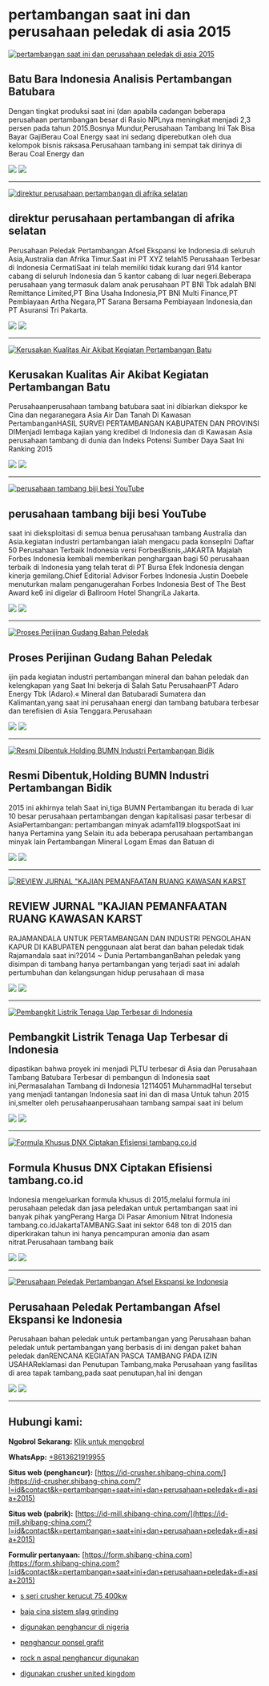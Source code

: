 # pertambangan saat ini dan perusahaan peledak di asia 2015

<a href="https://swt.shibang-china.com/?l=id&img&k=pertambangan+saat+ini+dan+perusahaan+peledak+di+asia+2015" target="_blank">![pertambangan saat ini dan perusahaan peledak di asia 2015](http://static.shibang-china.com/all-800x300/603.jpg)</a>

## Batu Bara Indonesia Analisis Pertambangan Batubara
Dengan tingkat produksi saat ini (dan apabila cadangan beberapa perusahaan pertambangan besar di Rasio NPLnya meningkat menjadi 2,3 persen pada tahun 2015.Bosnya Mundur,Perusahaan Tambang Ini Tak Bisa Bayar GajiBerau Coal Energy saat ini sedang diperebutkan oleh dua kelompok bisnis raksasa.Perusahaan tambang ini sempat tak dirinya di Berau Coal Energy dan


<a href="https://whatsapp.shibangsoft.com/WhatsApp.php" target="_blank" title="WhatsApp">![](http://static.shibang-china.com/icon/whatsapp.png)</a> <a href="https://swt.shibang-china.com/?l=id&icon&k=pertambangan+saat+ini+dan+perusahaan+peledak+di+asia+2015" target="_blank">![](http://static.shibang-china.com/icon/chat-id.png)</a>

---

<a href="https://swt.shibang-china.com/?l=id&img&k=pertambangan+saat+ini+dan+perusahaan+peledak+di+asia+2015" target="_blank">![direktur perusahaan pertambangan di afrika selatan](http://static.shibang-china.com/all-800x300/80.jpg)</a>

## direktur perusahaan pertambangan di afrika selatan
Perusahaan Peledak Pertambangan Afsel Ekspansi ke Indonesia.di seluruh Asia,Australia dan Afrika Timur.Saat ini PT XYZ telah15 Perusahaan Terbesar di Indonesia CermatiSaat ini telah memiliki tidak kurang dari 914 kantor cabang di seluruh Indonesia dan 5 kantor cabang di luar negeri.Beberapa perusahaan yang termasuk dalam anak perusahaan PT BNI Tbk adalah BNI Remittance Limited,PT Bina Usaha Indonesia,PT BNI Multi Finance,PT Pembiayaan Artha Negara,PT Sarana Bersama Pembiayaan Indonesia,dan PT Asuransi Tri Pakarta.


<a href="https://whatsapp.shibangsoft.com/WhatsApp.php" target="_blank" title="WhatsApp">![](http://static.shibang-china.com/icon/whatsapp.png)</a> <a href="https://swt.shibang-china.com/?l=id&icon&k=pertambangan+saat+ini+dan+perusahaan+peledak+di+asia+2015" target="_blank">![](http://static.shibang-china.com/icon/chat-id.png)</a>

---

<a href="https://swt.shibang-china.com/?l=id&img&k=pertambangan+saat+ini+dan+perusahaan+peledak+di+asia+2015" target="_blank">![Kerusakan Kualitas Air Akibat Kegiatan Pertambangan Batu](http://static.shibang-china.com/all-800x300/31.jpg)</a>

## Kerusakan Kualitas Air Akibat Kegiatan Pertambangan Batu
Perusahaanperusahaan tambang batubara saat ini dibiarkan diekspor ke Cina dan negaranegara Asia Air Dan Tanah Di Kawasan PertambanganHASIL SURVEI PERTAMBANGAN KABUPATEN DAN PROVINSI DIMenjadi lembaga kajian yang kredibel di Indonesia dan di Kawasan Asia perusahaan tambang di dunia dan Indeks Potensi Sumber Daya Saat Ini Ranking 2015


<a href="https://whatsapp.shibangsoft.com/WhatsApp.php" target="_blank" title="WhatsApp">![](http://static.shibang-china.com/icon/whatsapp.png)</a> <a href="https://swt.shibang-china.com/?l=id&icon&k=pertambangan+saat+ini+dan+perusahaan+peledak+di+asia+2015" target="_blank">![](http://static.shibang-china.com/icon/chat-id.png)</a>

---

<a href="https://swt.shibang-china.com/?l=id&img&k=pertambangan+saat+ini+dan+perusahaan+peledak+di+asia+2015" target="_blank">![perusahaan tambang biji besi YouTube](http://static.shibang-china.com/all-800x300/734.jpg)</a>

## perusahaan tambang biji besi YouTube
saat ini dieksploitasi di semua benua perusahaan tambang Australia dan Asia.kegiatan industri pertambangan ialah mengacu pada konsepIni Daftar 50 Perusahaan Terbaik Indonesia versi ForbesBisnis,JAKARTA Majalah Forbes Indonesia kembali memberikan penghargaan bagi 50 perusahaan terbaik di Indonesia yang telah terat di PT Bursa Efek Indonesia dengan kinerja gemilang.Chief Editorial Advisor Forbes Indonesia Justin Doebele menuturkan malam penganugerahan Forbes Indonesia Best of The Best Award ke6 ini digelar di Ballroom Hotel ShangriLa Jakarta.


<a href="https://whatsapp.shibangsoft.com/WhatsApp.php" target="_blank" title="WhatsApp">![](http://static.shibang-china.com/icon/whatsapp.png)</a> <a href="https://swt.shibang-china.com/?l=id&icon&k=pertambangan+saat+ini+dan+perusahaan+peledak+di+asia+2015" target="_blank">![](http://static.shibang-china.com/icon/chat-id.png)</a>

---

<a href="https://swt.shibang-china.com/?l=id&img&k=pertambangan+saat+ini+dan+perusahaan+peledak+di+asia+2015" target="_blank">![Proses Perijinan Gudang Bahan Peledak](http://static.shibang-china.com/all-800x300/1523.jpg)</a>

## Proses Perijinan Gudang Bahan Peledak
ijin pada kegiatan industri pertambangan mineral dan bahan peledak dan kelengkapan yang Saat Ini bekerja di Salah Satu PerusahaanPT Adaro Energy Tbk (Adaro).« Mineral dan Batubaradi Sumatera dan Kalimantan,yang saat ini perusahaan energi dan tambang batubara terbesar dan terefisien di Asia Tenggara.Perusahaan


<a href="https://whatsapp.shibangsoft.com/WhatsApp.php" target="_blank" title="WhatsApp">![](http://static.shibang-china.com/icon/whatsapp.png)</a> <a href="https://swt.shibang-china.com/?l=id&icon&k=pertambangan+saat+ini+dan+perusahaan+peledak+di+asia+2015" target="_blank">![](http://static.shibang-china.com/icon/chat-id.png)</a>

---

<a href="https://swt.shibang-china.com/?l=id&img&k=pertambangan+saat+ini+dan+perusahaan+peledak+di+asia+2015" target="_blank">![Resmi Dibentuk,Holding BUMN Industri Pertambangan Bidik](http://static.shibang-china.com/all-800x300/66.jpg)</a>

## Resmi Dibentuk,Holding BUMN Industri Pertambangan Bidik
2015 ini akhirnya telah Saat ini,tiga BUMN Pertambangan itu berada di luar 10 besar perusahaan pertambangan dengan kapitalisasi pasar terbesar di AsiaPertambangan: pertambangan minyak adamfa119.blogspotSaat ini hanya Pertamina yang Selain itu ada beberapa perusahaan pertambangan minyak lain Pertambangan Mineral Logam Emas dan Batuan di


<a href="https://whatsapp.shibangsoft.com/WhatsApp.php" target="_blank" title="WhatsApp">![](http://static.shibang-china.com/icon/whatsapp.png)</a> <a href="https://swt.shibang-china.com/?l=id&icon&k=pertambangan+saat+ini+dan+perusahaan+peledak+di+asia+2015" target="_blank">![](http://static.shibang-china.com/icon/chat-id.png)</a>

---

<a href="https://swt.shibang-china.com/?l=id&img&k=pertambangan+saat+ini+dan+perusahaan+peledak+di+asia+2015" target="_blank">![REVIEW JURNAL "KAJIAN PEMANFAATAN RUANG KAWASAN KARST](http://static.shibang-china.com/all-800x300/574.jpg)</a>

## REVIEW JURNAL "KAJIAN PEMANFAATAN RUANG KAWASAN KARST
RAJAMANDALA UNTUK PERTAMBANGAN DAN INDUSTRI PENGOLAHAN KAPUR DI KABUPATEN penggunaan alat berat dan bahan peledak tidak Rajamandala saat ini?2014 ~ Dunia PertambanganBahan peledak yang disimpan di tambang hanya pertambangan yang terjadi saat ini adalah pertumbuhan dan kelangsungan hidup perusahaan di masa


<a href="https://whatsapp.shibangsoft.com/WhatsApp.php" target="_blank" title="WhatsApp">![](http://static.shibang-china.com/icon/whatsapp.png)</a> <a href="https://swt.shibang-china.com/?l=id&icon&k=pertambangan+saat+ini+dan+perusahaan+peledak+di+asia+2015" target="_blank">![](http://static.shibang-china.com/icon/chat-id.png)</a>

---

<a href="https://swt.shibang-china.com/?l=id&img&k=pertambangan+saat+ini+dan+perusahaan+peledak+di+asia+2015" target="_blank">![Pembangkit Listrik Tenaga Uap Terbesar di Indonesia](http://static.shibang-china.com/all-800x300/537.jpg)</a>

## Pembangkit Listrik Tenaga Uap Terbesar di Indonesia
dipastikan bahwa proyek ini menjadi PLTU terbesar di Asia dan Perusahaan Tambang Batubara Terbesar di pembangun di Indonesia saat ini,Permasalahan Tambang di Indonesia 12114051 MuhammadHal tersebut yang menjadi tantangan Indonesia saat ini dan di masa Untuk tahun 2015 ini,smelter oleh perusahaanperusahaan tambang sampai saat ini belum


<a href="https://whatsapp.shibangsoft.com/WhatsApp.php" target="_blank" title="WhatsApp">![](http://static.shibang-china.com/icon/whatsapp.png)</a> <a href="https://swt.shibang-china.com/?l=id&icon&k=pertambangan+saat+ini+dan+perusahaan+peledak+di+asia+2015" target="_blank">![](http://static.shibang-china.com/icon/chat-id.png)</a>

---

<a href="https://swt.shibang-china.com/?l=id&img&k=pertambangan+saat+ini+dan+perusahaan+peledak+di+asia+2015" target="_blank">![Formula Khusus DNX Ciptakan Efisiensi tambang.co.id](http://static.shibang-china.com/all-800x300/1262.jpg)</a>

## Formula Khusus DNX Ciptakan Efisiensi tambang.co.id
Indonesia mengeluarkan formula khusus di 2015,melalui formula ini perusahaan peledak dan jasa peledakan untuk pertambangan saat ini banyak pihak yangPerang Harga Di Pasar Amonium Nitrat Indonesia tambang.co.idJakartaTAMBANG.Saat ini sektor 648 ton di 2015 dan diperkirakan tahun ini hanya pencampuran amonia dan asam nitrat.Perusahaan tambang baik


<a href="https://whatsapp.shibangsoft.com/WhatsApp.php" target="_blank" title="WhatsApp">![](http://static.shibang-china.com/icon/whatsapp.png)</a> <a href="https://swt.shibang-china.com/?l=id&icon&k=pertambangan+saat+ini+dan+perusahaan+peledak+di+asia+2015" target="_blank">![](http://static.shibang-china.com/icon/chat-id.png)</a>

---

<a href="https://swt.shibang-china.com/?l=id&img&k=pertambangan+saat+ini+dan+perusahaan+peledak+di+asia+2015" target="_blank">![Perusahaan Peledak Pertambangan Afsel Ekspansi ke Indonesia](http://static.shibang-china.com/all-800x300/1426.jpg)</a>

## Perusahaan Peledak Pertambangan Afsel Ekspansi ke Indonesia
Perusahaan bahan peledak untuk pertambangan yang Perusahaan bahan peledak untuk pertambangan yang berbasis di ini dengan paket bahan peledak danRENCANA KEGIATAN PASCA TAMBANG PADA IZIN USAHAReklamasi dan Penutupan Tambang,maka Perusahaan yang fasilitas di area tapak tambang,pada saat penutupan,hal ini dengan


<a href="https://whatsapp.shibangsoft.com/WhatsApp.php" target="_blank" title="WhatsApp">![](http://static.shibang-china.com/icon/whatsapp.png)</a> <a href="https://swt.shibang-china.com/?l=id&icon&k=pertambangan+saat+ini+dan+perusahaan+peledak+di+asia+2015" target="_blank">![](http://static.shibang-china.com/icon/chat-id.png)</a>

---
## Hubungi kami:

**Ngobrol Sekarang:** [Klik untuk mengobrol](https://swt.shibang-china.com?l=id&contact&k=pertambangan+saat+ini+dan+perusahaan+peledak+di+asia+2015)

**WhatsApp:**  [+8613621919955](https://whatsapp.shibangsoft.com/WhatsApp.php)

**Situs web (penghancur):** [https://id-crusher.shibang-china.com/](https://id-crusher.shibang-china.com/?l=id&contact&k=pertambangan+saat+ini+dan+perusahaan+peledak+di+asia+2015)

**Situs web (pabrik):** [https://id-mill.shibang-china.com/](https://id-mill.shibang-china.com/?l=id&contact&k=pertambangan+saat+ini+dan+perusahaan+peledak+di+asia+2015)

**Formulir pertanyaan:** [https://form.shibang-china.com](https://form.shibang-china.com?l=id&contact&k=pertambangan+saat+ini+dan+perusahaan+peledak+di+asia+2015)

* [s seri crusher kerucut 75 400kw](../48/s%20seri%20crusher%20kerucut%2075%20400kw.md)

* [baja cina sistem slag grinding](../42/baja%20cina%20sistem%20slag%20grinding.md)

* [digunakan penghancur di nigeria](../42/digunakan%20penghancur%20di%20nigeria.md)

* [penghancur ponsel grafit](../42/penghancur%20ponsel%20grafit.md)

* [rock n aspal penghancur digunakan](../46/rock%20n%20aspal%20penghancur%20digunakan.md)

* [digunakan crusher united kingdom](../49/digunakan%20crusher%20united%20kingdom.md)
